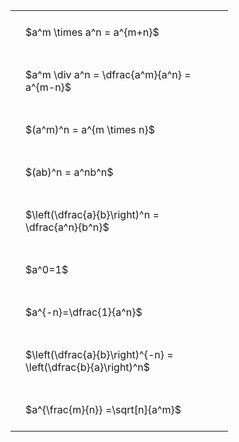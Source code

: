 ---
---

#  
<br>
<style type="text/css">
#T_96b35 th.col_heading {
  text-align: left;
  font-size: 1em;
}
#T_96b35 td {
  text-align: left;
  font-size: 1em;
  padding: 1.5em;
}
#T_96b35_row0_col0, #T_96b35_row1_col0, #T_96b35_row2_col0, #T_96b35_row3_col0, #T_96b35_row4_col0, #T_96b35_row5_col0, #T_96b35_row6_col0, #T_96b35_row7_col0, #T_96b35_row8_col0 {
  width: 300px;
  white-space: pre-wrap;
}
</style>
<table id="T_96b35">
  <thead>
  </thead>
  <tbody>
    <tr>
      <td id="T_96b35_row0_col0" class="data row0 col0" >$a^m \times a^n = a^{m+n}$</td>
    </tr>
    <tr>
      <td id="T_96b35_row1_col0" class="data row1 col0" >$a^m \div a^n = \dfrac{a^m}{a^n} = a^{m-n}$</td>
    </tr>
    <tr>
      <td id="T_96b35_row2_col0" class="data row2 col0" >$(a^m)^n = a^{m \times n}$</td>
    </tr>
    <tr>
      <td id="T_96b35_row3_col0" class="data row3 col0" >$(ab)^n = a^nb^n$</td>
    </tr>
    <tr>
      <td id="T_96b35_row4_col0" class="data row4 col0" >$\left(\dfrac{a}{b}\right)^n = \dfrac{a^n}{b^n}$</td>
    </tr>
    <tr>
      <td id="T_96b35_row5_col0" class="data row5 col0" >$a^0=1$</td>
    </tr>
    <tr>
      <td id="T_96b35_row6_col0" class="data row6 col0" >$a^{-n}=\dfrac{1}{a^n}$</td>
    </tr>
    <tr>
      <td id="T_96b35_row7_col0" class="data row7 col0" >$\left(\dfrac{a}{b}\right)^{-n} = \left(\dfrac{b}{a}\right)^n$</td>
    </tr>
    <tr>
      <td id="T_96b35_row8_col0" class="data row8 col0" >$a^{\frac{m}{n}} =\sqrt[n]{a^m}$</td>
    </tr>
  </tbody>
</table>
